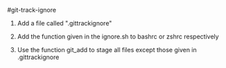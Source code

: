 #git-track-ignore

1. Add a file called ".gittrackignore"

2. Add the function given in the ignore.sh to bashrc or zshrc respectively

3. Use the function git_add to stage all files except those given in .gittrackignore
